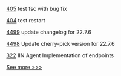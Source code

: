 
[405](https://github.com/hyperledger-labs/fabric-token-sdk/pull/405) test fsc with bug fix

[404](https://github.com/hyperledger-labs/fabric-token-sdk/pull/404) test restart

[4499](https://github.com/hyperledger/besu/pull/4499) update changelog for 22.7.6

[4498](https://github.com/hyperledger/besu/pull/4498) Update cherry-pick version for 22.7.6

[322](https://github.com/hyperledger-labs/weaver-dlt-interoperability/pull/322) IIN Agent Implementation of endpoints


[See more >>>](https://start-here.hyperledger.org/pull-requests)
